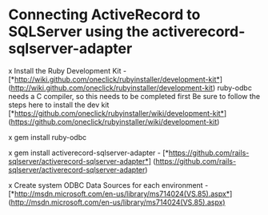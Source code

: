 # Connecting ActiveRecord to SQLServer using the activerecord-sqlserver-adapter

x Install the Ruby Development Kit - [*http://wiki.github.com/oneclick/rubyinstaller/development-kit*]  (http://wiki.github.com/oneclick/rubyinstaller/development-kit) 
  ruby-odbc needs a C compiler, so this needs to be completed first
  Be sure to follow the steps here to install the dev kit [*https://github.com/oneclick/rubyinstaller/wiki/development-kit*] (https://github.com/oneclick/rubyinstaller/wiki/development-kit)

x gem install ruby-odbc 

x gem install activerecord-sqlserver-adapter - [*https://github.com/rails-sqlserver/activerecord-sqlserver-adapter*] (https://github.com/rails-sqlserver/activerecord-sqlserver-adapter)

x Create system ODBC Data Sources for each environment - [*http://msdn.microsoft.com/en-us/library/ms714024(VS.85).aspx*] (http://msdn.microsoft.com/en-us/library/ms714024(VS.85).aspx)


